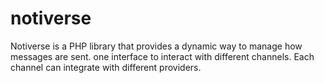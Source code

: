 # notiverse
Notiverse is a PHP library that provides a dynamic way to manage how messages are sent. one interface to interact with different channels. Each channel can integrate with different providers.
